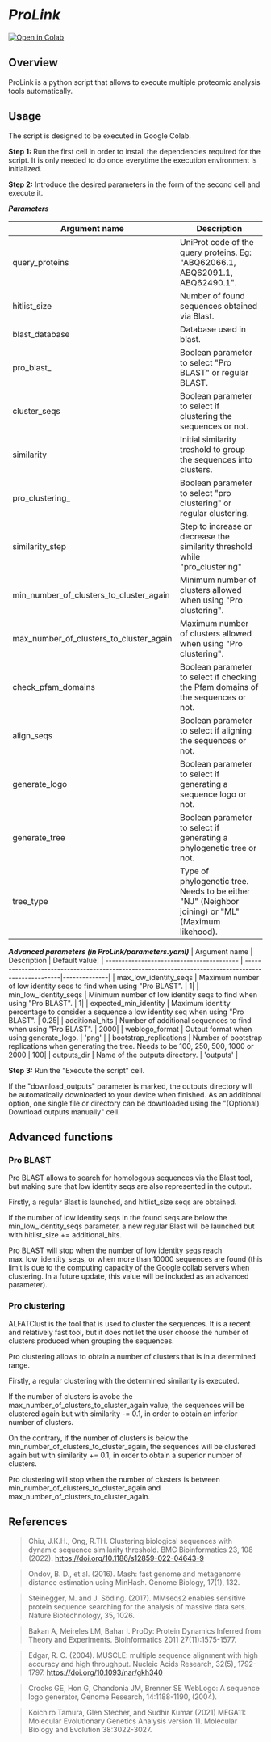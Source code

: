 # ***ProLink*** 

[![Open in Colab](https://colab.research.google.com/assets/colab-badge.svg)](https://colab.research.google.com/github/unizar-flav/ProLink/blob/master/ProLink.ipynb)


## Overview
ProLink is a python script that allows to execute multiple proteomic analysis tools automatically.


## Usage
The script is designed to be executed in Google Colab.

**Step 1:** Run the first cell in order to install the dependencies required for the script. It is only needed to do once everytime the execution environment is initialized. 

**Step 2:** Introduce the desired parameters in the form of the second cell and execute it.

***Parameters***

| Argument name                             | Description                                                                                      | 
| ----------------------------------------- | -------------------------------------------------------------------------------------------------|
| query_proteins                            | UniProt code of the query proteins. Eg: "ABQ62066.1, ABQ62091.1, ABQ62490.1".                    |
| hitlist_size                              | Number of found sequences obtained via Blast.                                                    |
| blast_database                            | Database used in blast.                                                                          |
| pro_blast_                                | Boolean parameter to select "Pro BLAST" or regular BLAST.                                        |
| cluster_seqs                              | Boolean parameter to select if clustering the sequences or not.                                  |
| similarity                                | Initial similarity treshold to group the sequences into clusters.                                |
| pro_clustering_                           | Boolean parameter to select "pro clustering" or regular clustering.                              |
| similarity_step                           | Step to increase or decrease the similarity threshold while "pro_clustering"                     |
| min_number_of_clusters_to_cluster_again   | Minimum number of clusters allowed when using "Pro clustering".                                  |
| max_number_of_clusters_to_cluster_again   | Maximum number of clusters allowed when using "Pro clustering".                                  |
| check_pfam_domains                        | Boolean parameter to select if checking the Pfam domains of the sequences or not.                |
| align_seqs                                | Boolean parameter to select if aligning the sequences or not.                                    |
| generate_logo                             | Boolean parameter to select if generating a sequence logo or not.                                |
| generate_tree                             | Boolean parameter to select if generating a phylogenetic tree or not.                            |
| tree_type                                 | Type of phylogenetic tree. Needs to be either "NJ" (Neighbor joining) or "ML" (Maximum likehood).|

***Advanced parameters (in ProLink/parameters.yaml)***
| Argument name                             | Description                                                                                        | Default value|
| ----------------------------------------- | ---------------------------------------------------------------------------------------------------|--------------|
| max_low_identity_seqs                     | Maximum number of low identity seqs to find when using "Pro BLAST".                                |             1|
| min_low_identity_seqs                     | Minimum number of low identity seqs to find when using "Pro BLAST".                                |             1|
| expected_min_identity                     | Maximum identity percentage to consider a sequence a low identity seq when using "Pro BLAST".      |          0.25|
| additional_hits                           | Number of additional sequences to find when using "Pro BLAST".                                     |          2000|
| weblogo_format                            | Output format when using generate_logo.                                                            | 'png'        |
| bootstrap_replications                    | Number of bootstrap replications when generating the tree. Needs to be 100, 250, 500, 1000 or 2000.|           100|
| outputs_dir                               | Name of the outputs directory.                                                                     | 'outputs'    |

**Step 3:** Run the "Execute the script" cell. 

If the "download_outputs" parameter is marked, the outputs directory will be automatically downloaded to your device when finished.
As an additional option, one single file or directory can be downloaded using the "(Optional) Download outputs manually" cell.


## Advanced functions

### Pro BLAST

Pro BLAST allows to search for homologous sequences via the Blast tool, but making sure that low identity seqs are also represented in the output.

Firstly, a regular Blast is launched, and hitlist_size seqs are obtained. 

If the number of low identity seqs in the found seqs are below the min_low_identity_seqs parameter, a new regular Blast will be launched but with hitlist_size += additional_hits.

Pro BLAST will stop when the number of low identity seqs reach max_low_identity_seqs, or when more than 10000 sequences are found (this limit is due to the computing capacity of the Google collab servers when clustering. In a future update, this value will be included as an advanced parameter).

### Pro clustering

ALFATClust is the tool that is used to cluster the sequences. It is a recent and relatively fast tool, but it does not let the user choose the number of clusters produced when grouping the sequences.

Pro clustering allows to obtain a number of clusters that is in a determined range. 

Firstly, a regular clustering with the determined similarity is executed. 

If the number of clusters is avobe the max_number_of_clusters_to_cluster_again value, the sequences will be clustered again but with similarity -= 0.1, in order to obtain an inferior number of clusters.

On the contrary, if the number of clusters is below the min_number_of_clusters_to_cluster_again, the sequences will be clustered again but with similarity += 0.1, in order to obtain a superior number of clusters.

Pro clustering will stop when the number of clusters is between min_number_of_clusters_to_cluster_again and max_number_of_clusters_to_cluster_again.


## References

  > Chiu, J.K.H., Ong, R.TH. Clustering biological sequences with dynamic sequence similarity threshold. BMC Bioinformatics 23, 108 (2022).     https://doi.org/10.1186/s12859-022-04643-9
  
  > Ondov, B. D., et al. (2016). Mash: fast genome and metagenome distance estimation using MinHash. Genome Biology, 17(1), 132.
  
  > Steinegger, M. and J. Söding. (2017). MMseqs2 enables sensitive protein sequence searching for the analysis of massive data sets. Nature Biotechnology, 35, 1026.
  
  > Bakan A, Meireles LM, Bahar I. ProDy: Protein Dynamics Inferred from Theory and Experiments. Bioinformatics 2011 27(11):1575-1577.
  
  > Edgar, R. C. (2004). MUSCLE: multiple sequence alignment with high accuracy and high throughput. Nucleic Acids Research, 32(5), 1792-1797. https://doi.org/10.1093/nar/gkh340
  
  > Crooks GE, Hon G, Chandonia JM, Brenner SE WebLogo: A sequence logo generator, Genome Research, 14:1188-1190, (2004).
  
  > Koichiro Tamura, Glen Stecher, and Sudhir Kumar (2021) MEGA11: Molecular Evolutionary Genetics Analysis version 11. Molecular Biology and Evolution 38:3022-3027.
